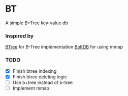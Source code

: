 # BT
A simple B+Tree key-value db

### Inspired by

[BTree](https://github.com/google/btree) for B-Tree implementation
[BoltDB](https://github.com/boltdb/bolt) for using mmap

### TODO

- [x] Finish btree indexing
- [x] Finish btree deleting logic
- [ ] Use b+tree instead of b-tree
- [ ] Implement mmap
